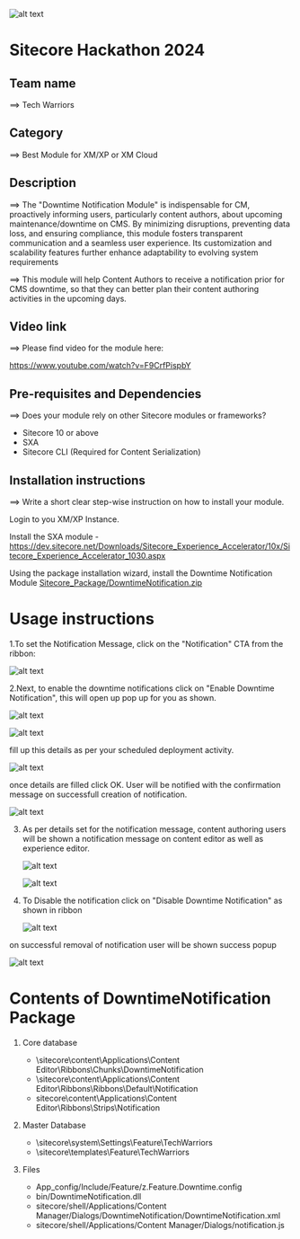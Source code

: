 ![alt text](docs/images/hackathon.png)

# Sitecore Hackathon 2024

## Team name

⟹ Tech Warriors

## Category

⟹ Best Module for XM/XP or XM Cloud

## Description

⟹ The "Downtime Notification Module" is indispensable for CM, proactively informing users, particularly content authors, about upcoming maintenance/downtime on CMS. By minimizing disruptions, preventing data loss, and ensuring compliance, this module fosters transparent communication and a seamless user experience. Its customization and scalability features further enhance adaptability to evolving system requirements

⟹ This module will help Content Authors to receive a notification prior for CMS downtime, so that they can better plan their content authoring activities in the upcoming days.

## Video link

⟹ Please find video for the module here:

https://www.youtube.com/watch?v=F9CrfPispbY

## Pre-requisites and Dependencies

⟹ Does your module rely on other Sitecore modules or frameworks?

-   Sitecore 10 or above
-   SXA
-   Sitecore CLI (Required for Content Serialization)

## Installation instructions

⟹ Write a short clear step-wise instruction on how to install your module.

Login to you XM/XP Instance.

Install the SXA module - https://dev.sitecore.net/Downloads/Sitecore_Experience_Accelerator/10x/Sitecore_Experience_Accelerator_1030.aspx

Using the package installation wizard, install the Downtime Notification Module [Sitecore_Package/DowntimeNotification.zip ](https://github.com/Sitecore-Hackathon/2024-Tech-Warriors/blob/main/Sitecore_Package/DowntimeNotification.zip)

# Usage instructions

1.To set the Notification Message, click on the "Notification" CTA from the ribbon:

![alt text](docs/images/image-2.png)

2.Next, to enable the downtime notifications click on "Enable Downtime Notification", this will open up pop up for you as shown.

![alt text](docs/images/image-3.png)

![alt text](docs/images/image-10.png)

fill up this details as per your scheduled deployment activity.

![alt text](docs/images/image-6.png)

once details are filled click OK. User will be notified with the confirmation message on successfull creation of notification.

![alt text](docs/images/image-7.png)

3. As per details set for the notification message, content authoring users will be shown a notification message on content editor as well as experience editor.

    ![alt text](docs/images/image-4.png)

    ![alt text](docs/images/image-9.png)

4. To Disable the notification click on "Disable Downtime Notification" as shown in ribbon

    ![alt text](docs/images/image-5.png)

on successful removal of notification user will be shown success popup

![alt text](docs/images/image-8.png)

# Contents of DowntimeNotification Package

1. Core database

    - \sitecore\content\Applications\Content Editor\Ribbons\Chunks\DowntimeNotification
    - \sitecore\content\Applications\Content Editor\Ribbons\Ribbons\Default\Notification
    - sitecore\content\Applications\Content Editor\Ribbons\Strips\Notification

2. Master Database

    - \sitecore\system\Settings\Feature\TechWarriors
    - \sitecore\templates\Feature\TechWarriors

3. Files

    - App_config/Include/Feature/z.Feature.Downtime.config
    - bin/DowntimeNotification.dll
    - sitecore/shell/Applications/Content Manager/Dialogs/DowntimeNotification/DowntimeNotification.xml
	- sitecore/shell/Applications/Content Manager/Dialogs/notification.js
